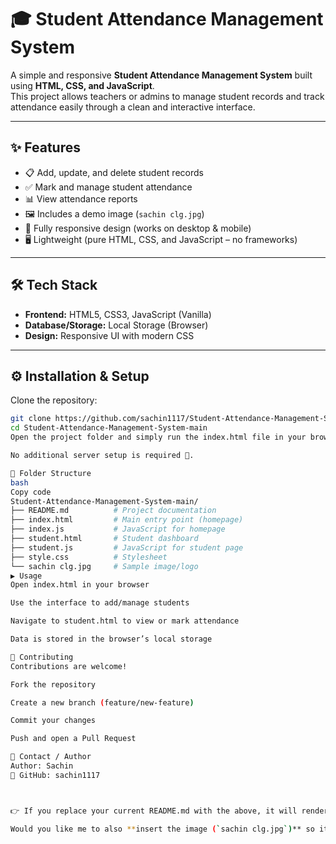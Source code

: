 # 🎓 Student Attendance Management System

A simple and responsive **Student Attendance Management System** built using **HTML, CSS, and JavaScript**.  
This project allows teachers or admins to manage student records and track attendance easily through a clean and interactive interface.

---

## ✨ Features
- 📋 Add, update, and delete student records  
- ✅ Mark and manage student attendance  
- 📊 View attendance reports  
- 🖼️ Includes a demo image (`sachin clg.jpg`)  
- 📱 Fully responsive design (works on desktop & mobile)  
- 🖥️ Lightweight (pure HTML, CSS, and JavaScript – no frameworks)  

---

## 🛠 Tech Stack
- **Frontend:** HTML5, CSS3, JavaScript (Vanilla)  
- **Database/Storage:** Local Storage (Browser)  
- **Design:** Responsive UI with modern CSS  

---

## ⚙️ Installation & Setup

Clone the repository:
```bash
git clone https://github.com/sachin1117/Student-Attendance-Management-System-main.git
cd Student-Attendance-Management-System-main
Open the project folder and simply run the index.html file in your browser.

No additional server setup is required 🚀.

📂 Folder Structure
bash
Copy code
Student-Attendance-Management-System-main/
├── README.md          # Project documentation
├── index.html         # Main entry point (homepage)
├── index.js           # JavaScript for homepage
├── student.html       # Student dashboard
├── student.js         # JavaScript for student page
├── style.css          # Stylesheet
└── sachin clg.jpg     # Sample image/logo
▶️ Usage
Open index.html in your browser

Use the interface to add/manage students

Navigate to student.html to view or mark attendance

Data is stored in the browser’s local storage

🤝 Contributing
Contributions are welcome!

Fork the repository

Create a new branch (feature/new-feature)

Commit your changes

Push and open a Pull Request

📧 Contact / Author
Author: Sachin
🔗 GitHub: sachin1117



👉 If you replace your current README.md with the above, it will render properly with headings, lists, and code blocks on GitHub.  

Would you like me to also **insert the image (`sachin clg.jpg`)** so it shows up inside the README?

